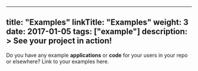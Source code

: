 
---
title: "Examples"
linkTitle: "Examples"
weight: 3
date: 2017-01-05
tags: ["example"]
description: >
  See your project in action!
---

Do you have any example **applications** or **code** for your users in your repo or elsewhere? Link to your examples here.


